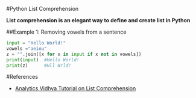 #Python List Comprehension

**List comprehension is an elegant way to define and create list in Python**

##Example 1: Removing vowels from a sentence
````python
input = "Hello World!"
vowels ="aeiou"
z = "".join([x for x in input if x not in vowels])
print(input)  #Hello World!
print(z)      #Hll Wrld!
````


#References
* [Analytics Vidhya Tutorial on List Comprehension](http://www.analyticsvidhya.com/blog/2016/01/python-tutorial-list-comprehension-examples/)
